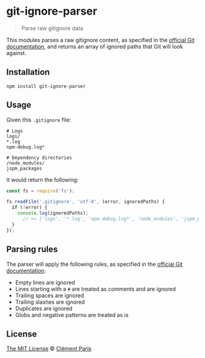 # git-ignore-parser
> Parse raw gitignore data

This modules parses a raw gitignore content, as specified in the [official Git documentation](https://git-scm.com/docs/gitignore#_pattern_format), and returns an array of ignored paths that Git will look against.

## Installation
```
npm install git-ignore-parser
```

## Usage
Given this `.gitignore` file:
```.gitignore
# Logs
logs/
*.log
npm-debug.log*

# Dependency directories
/node_modules/
jspm_packages
```

It would return the following:
```js
const fs = require('fs');

fs.readFile('.gitignore', 'utf-8', (error, ignoredPaths) {
  if (!error) {
    console.log(ignoredPaths);
      // >> ['logs', '*.log', 'npm-debug.log*', 'node_modules', 'jspm_packages']
  }
});
```

## Parsing rules
The parser will apply the following rules, as specified in the [official Git documentation](https://git-scm.com/docs/gitignore#_pattern_format):

- Empty lines are ignored
- Lines starting with a `#` are treated as comments and are ignored
- Trailing spaces are ignored
- Trailing slashes are ignored
- Duplicates are ignored
- Globs and negative patterns are treated as is

## License
[The MIT License](https://opensource.org/licenses/MIT) © [Clément Paris](http://www.clementparis.fr)
